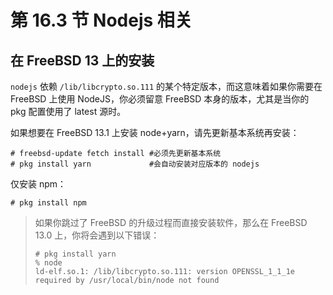 # 第 16.3 节 Nodejs 相关

## 在 FreeBSD 13 上的安装

`nodejs` 依赖 `/lib/libcrypto.so.111` 的某个特定版本，而这意味着如果你需要在 FreeBSD 上使用 NodeJS，你必须留意 FreeBSD 本身的版本，尤其是当你的 pkg 配置使用了 latest 源时。

如果想要在 FreeBSD 13.1 上安装 node+yarn，请先更新基本系统再安装：

```shell-session
# freebsd-update fetch install #必须先更新基本系统
# pkg install yarn             #会自动安装对应版本的 nodejs
```

仅安装 npm：

```shell-session
# pkg install npm
```

> 如果你跳过了 FreeBSD 的升级过程而直接安装软件，那么在 FreeBSD 13.0 上，你将会遇到以下错误：
>
> ```shell-session
> # pkg install yarn
> % node
> ld-elf.so.1: /lib/libcrypto.so.111: version OPENSSL_1_1_1e required by /usr/local/bin/node not found
> ```
